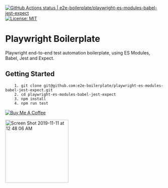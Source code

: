 [![GitHub Actions status | e2e-boilerplate/playwright-es-modules-babel-jest-expect](https://github.com/e2e-boilerplate/playwright-es-modules-babel-jest-expect/workflows/playwright-es-modules-babel-jest-expect/badge.svg)](https://github.com/e2e-boilerplate/playwright-es-modules-babel-jest-expect/actions?workflow=playwright-es-modules-babel-jest-expect) [![License: MIT](https://img.shields.io/badge/License-MIT-yellow.svg)](https://opensource.org/licenses/MIT)

# Playwright Boilerplate

Playwright end-to-end test automation boilerplate, using ES Modules, Babel, Jest and Expect.

## Getting Started

    	1. git clone git@github.com:e2e-boilerplate/playwright-es-modules-babel-jest-expect.git
    	2. cd playwright-es-modules-babel-jest-expect
    	3. npm install
    	4. npm run test

[![Buy Me A Coffee](https://cdn.buymeacoffee.com/buttons/arial-white.png)](https://www.buymeacoffee.com/xgirma)

<img width="200" alt="Screen Shot 2019-11-11 at 12 48 06 AM" src="https://cdn.buymeacoffee.com/buttons/arial-white.png">
